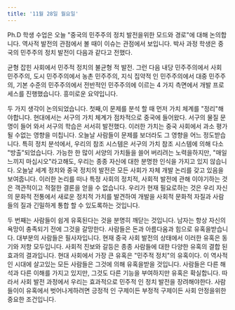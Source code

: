 ```yaml
---
title: '11월 28일 월요일'
---
```

Ph.D 학생 수업은 오늘 "중국의 민주주의 정치 발전을위한 모드와 경로"에 대해 논의합니다. 역사적 발전의 관점에서 볼 때이 이슈는 관점에서 보입니다. 박사 과정 학생은 중국의 민주주의 정치 발전이 다음과 같다고 전했다.

균형 잡힌 사회에서 민주적 정치의 불균형 적 발전. 그런 다음 내당 민주주의에서 사회 민주주의, 도시 민주주의에서 농촌 민주주의, 지식 집약적 인 민주주의에서 대중 민주주의, 기본 수준의 민주주의에서 전반적인 민주주의에 이르는 4 가지 측면에서 개발 프로세스를 진행했습니다. 흥미로운 요약입니다.

두 가지 생각이 논의되었습니다. 첫째,이 문제를 분석 할 때 먼저 가치 체계를 "정리"해야합니다. 현대에서는 서구의 가치 체계가 점차적으로 중국에 들어왔다. 서구의 물질 문명이 들어 와서 서구의 학습은 서서히 발전했다. 이러한 가치는 중국 사회에서 과소 평가 될 수없는 영향을 미칩니다. 오늘날 사람들이 문제를 보더라도 그 영향을 어느 정도받습니다. 특히 정치 분석에서, 우리의 참조 시스템은 서구의 가치 참조 시스템에 의해 다소 "방출"되었습니다. 가능한 한 많이 서양의 가치들을 쓸어 버리려는 노력을하지만, "매일 느끼지 마십시오"라고해도, 우리는 종종 자신에 대한 분명한 인식을 가지고 있지 않습니다. 오늘날 세계 정치와 중국 정치의 발전은 모든 사회가 자체 개발 논리를 갖고 있음을 보여줍니다. 이러한 논리를 떠나 특정 사회의 정치적, 사회적 발전에 관해 이야기하는 것은 객관적이고 적절한 결론을 얻을 수 없습니다. 우리가 현재 필요로하는 것은 우리 자신의 문화적 전통에서 새로운 정치적 가치를 발견하여 개발을 사회적 문화적 자질과 사람들의 질과 긴밀하게 통합 할 수 있도록하는 것입니다.

두 번째는 사람들이 쉽게 유혹된다는 것을 분명히 깨닫는 것입니다. 남자는 항상 자신의 욕망이 충족되기 전에 그것을 갈망한다. 사람들은 돈과 아름다움과 힘으로 유혹을받습니다. 대부분의 사람들은 필사자입니다. 현재 중국 사회 발전의 상태에서 이러한 유혹은 동기와 저항 모두입니다. 사회적 진보와 갈등은 종종 사람들에 대한 다양한 유혹의 결합 된 효과의 결과입니다. 현대 사회에서 가장 큰 유혹은 "민주적 정치"의 유혹이다. 이 역사적인 시대에 살고있는 모든 사람들은 그것에 의해 유혹을받을 것입니다. 사람들은 다른 해석과 다른 이해를 가지고 있지만, 그것도 다른 기능을 부여하지만 유혹은 확실합니다. 따라서 사회 발전 과정에서 우리는 효과적으로 민주적 인 정치 발전을 장려해야한다. 사람들이이 유혹에서 벗어나게하려면 긍정적 인 구제이든 부정적 구제이든 사회 안정을위한 중요한 조건입니다.

